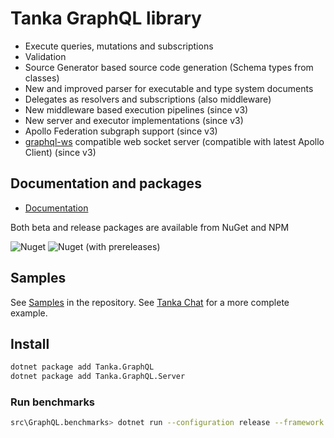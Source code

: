 # Tanka GraphQL library

- Execute queries, mutations and subscriptions
- Validation 
- Source Generator based source code generation (Schema types from classes)
- New and improved parser for executable and type system documents
- Delegates as resolvers and subscriptions (also middleware)
- New middleware based execution pipelines (since v3)
- New server and executor implementations (since v3)
- Apollo Federation subgraph support (since v3)
- [graphql-ws](https://github.com/enisdenjo/graphql-ws) compatible web socket server (compatible with latest Apollo Client) (since v3)


## Documentation and packages

- [Documentation](https://pekkah.github.io/tanka-graphql/)

Both beta and release packages are available from NuGet and NPM

![Nuget](https://img.shields.io/nuget/v/tanka.graphql?style=flat-square)
![Nuget (with prereleases)](https://img.shields.io/nuget/vpre/tanka.graphql?style=flat-square)


## Samples

See [Samples](https://github.com/pekkah/tanka-graphql/tree/master/samples) in the repository.
See [Tanka Chat](https://github.com/pekkah/tanka-graphql-samples) for a more complete example.


## Install

```bash
dotnet package add Tanka.GraphQL
dotnet package add Tanka.GraphQL.Server
```


### Run benchmarks

```bash
src\GraphQL.benchmarks> dotnet run --configuration release --framework net8.0
```
